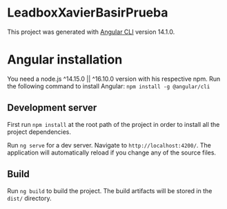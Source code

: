 # LeadboxXavierBasirPrueba

This project was generated with [Angular CLI](https://github.com/angular/angular-cli) version 14.1.0.

# Angular installation

You need a node.js ^14.15.0 || ^16.10.0 version with his respective npm.
Run the following command to install Angular: `npm install -g @angular/cli`

## Development server

First run `npm install` at the root path of the project in order to install all the project dependencies.

Run `ng serve` for a dev server. Navigate to `http://localhost:4200/`. The application will automatically reload if you change any of the source files.

## Build

Run `ng build` to build the project. The build artifacts will be stored in the `dist/` directory.


